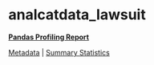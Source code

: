 # analcatdata_lawsuit

[**Pandas Profiling Report**](https://epistasislab.github.io/pmlb/profile/analcatdata_lawsuit.html)

[Metadata](metadata.yaml) | [Summary Statistics](summary_stats.tsv)


